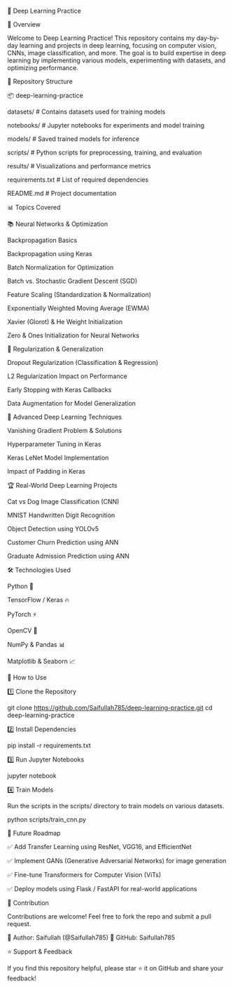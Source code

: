 📌 Deep Learning Practice

🚀 Overview

Welcome to Deep Learning Practice! This repository contains my day-by-day learning and projects in deep learning, focusing on computer vision, CNNs, image classification, and more. The goal is to build expertise in deep learning by implementing various models, experimenting with datasets, and optimizing performance.

📂 Repository Structure

📦 deep-learning-practice

 datasets/       # Contains datasets used for training models

 notebooks/       # Jupyter notebooks for experiments and model training

 models/          # Saved trained models for inference

 scripts/         # Python scripts for preprocessing, training, and evaluation

 results/         # Visualizations and performance metrics

 requirements.txt # List of required dependencies

 README.md        # Project documentation

📊 Topics Covered

📚 Neural Networks & Optimization

Backpropagation Basics

Backpropagation using Keras

Batch Normalization for Optimization

Batch vs. Stochastic Gradient Descent (SGD)

Feature Scaling (Standardization & Normalization)

Exponentially Weighted Moving Average (EWMA)

Xavier (Glorot) & He Weight Initialization

Zero & Ones Initialization for Neural Networks

🔧 Regularization & Generalization

Dropout Regularization (Classification & Regression)

L2 Regularization Impact on Performance

Early Stopping with Keras Callbacks

Data Augmentation for Model Generalization

🔬 Advanced Deep Learning Techniques

Vanishing Gradient Problem & Solutions

Hyperparameter Tuning in Keras

Keras LeNet Model Implementation

Impact of Padding in Keras

🏆 Real-World Deep Learning Projects

Cat vs Dog Image Classification (CNN) 

MNIST Handwritten Digit Recognition 

Object Detection using YOLOv5

Customer Churn Prediction using ANN

Graduate Admission Prediction using ANN

 

🛠 Technologies Used

Python 🐍

TensorFlow / Keras 🔥

PyTorch ⚡

OpenCV 🎥

NumPy & Pandas 📊

Matplotlib & Seaborn 📈

📌 How to Use

1️⃣ Clone the Repository

git clone https://github.com/Saifullah785/deep-learning-practice.git
cd deep-learning-practice

2️⃣ Install Dependencies

pip install -r requirements.txt

3️⃣ Run Jupyter Notebooks

jupyter notebook

4️⃣ Train Models

Run the scripts in the scripts/ directory to train models on various datasets.

python scripts/train_cnn.py


🔮 Future Roadmap

✅ Add Transfer Learning using ResNet, VGG16, and EfficientNet

✅ Implement GANs (Generative Adversarial Networks) for image generation

✅ Fine-tune Transformers for Computer Vision (ViTs)

✅ Deploy models using Flask / FastAPI for real-world applications

🤝 Contribution

Contributions are welcome! Feel free to fork the repo and submit a pull request.

📌 Author: Saifullah (@Saifullah785)
📌 GitHub: Saifullah785

⭐ Support & Feedback

If you find this repository helpful, please star ⭐ it on GitHub and share your feedback!


